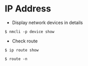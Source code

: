 # IP Address

- Display network devices in details

`$ nmcli -p device show`

- Check route

`$ ip route show`

`$ route -n`